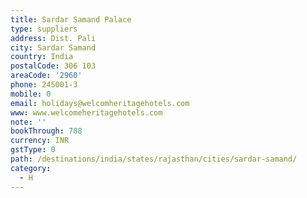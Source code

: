 ```yaml
---
title: Sardar Samand Palace
type: suppliers
address: Dist. Pali
city: Sardar Samand
country: India
postalCode: 306 103
areaCode: '2960'
phone: 245001-3
mobile: 0
email: holidays@welcomheritagehotels.com
www: www.welcomeheritagehotels.com
note: ''
bookThrough: 788
currency: INR
gstType: 0
path: /destinations/india/states/rajasthan/cities/sardar-samand/
category:
  - H
---
```


